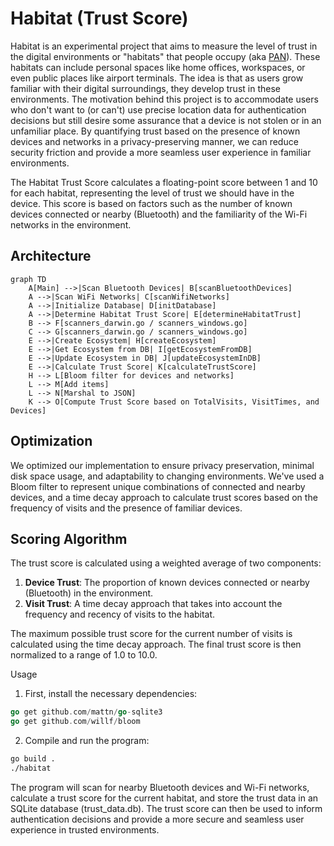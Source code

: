# Habitat (Trust Score)

Habitat is an experimental project that aims to measure the level of trust in the digital environments or "habitats" that people occupy (aka [PAN](https://en.wikipedia.org/wiki/Personal_area_network)). These habitats can include personal spaces like home offices, workspaces, or even public places like airport terminals. The idea is that as users grow familiar with their digital surroundings, they develop trust in these environments. The motivation behind this project is to accommodate users who don't want to (or can't) use precise location data for authentication decisions but still desire some assurance that a device is not stolen or in an unfamiliar place. By quantifying trust based on the presence of known devices and networks in a privacy-preserving manner, we can reduce security friction and provide a more seamless user experience in familiar environments.

The Habitat Trust Score calculates a floating-point score between 1 and 10 for each habitat, representing the level of trust we should have in the device. This score is based on factors such as the number of known devices connected or nearby (Bluetooth) and the familiarity of the Wi-Fi networks in the environment.

## Architecture

```mermaid
graph TD
    A[Main] -->|Scan Bluetooth Devices| B[scanBluetoothDevices]
    A -->|Scan WiFi Networks| C[scanWifiNetworks]
    A -->|Initialize Database| D[initDatabase]
    A -->|Determine Habitat Trust Score| E[determineHabitatTrust]
    B --> F[scanners_darwin.go / scanners_windows.go]
    C --> G[scanners_darwin.go / scanners_windows.go]
    E -->|Create Ecosystem| H[createEcosystem]
    E -->|Get Ecosystem from DB| I[getEcosystemFromDB]
    E -->|Update Ecosystem in DB| J[updateEcosystemInDB]
    E -->|Calculate Trust Score| K[calculateTrustScore]
    H --> L[Bloom filter for devices and networks]
    L --> M[Add items]
    L --> N[Marshal to JSON]
    K --> O[Compute Trust Score based on TotalVisits, VisitTimes, and Devices]
```

## Optimization

We optimized our implementation to ensure privacy preservation, minimal disk space usage, and adaptability to changing environments. We've used a Bloom filter to represent unique combinations of connected and nearby devices, and a time decay approach to calculate trust scores based on the frequency of visits and the presence of familiar devices.

## Scoring Algorithm

The trust score is calculated using a weighted average of two components:

1. **Device Trust**: The proportion of known devices connected or nearby (Bluetooth) in the environment.
2. **Visit Trust**: A time decay approach that takes into account the frequency and recency of visits to the habitat.

The maximum possible trust score for the current number of visits is calculated using the time decay approach. The final trust score is then normalized to a range of 1.0 to 10.0.

Usage

1. First, install the necessary dependencies:

```go
go get github.com/mattn/go-sqlite3
go get github.com/willf/bloom
```

2. Compile and run the program:

```css
go build .
./habitat
```

The program will scan for nearby Bluetooth devices and Wi-Fi networks, calculate a trust score for the current habitat, and store the trust data in an SQLite database (trust_data.db). The trust score can then be used to inform authentication decisions and provide a more secure and seamless user experience in trusted environments.